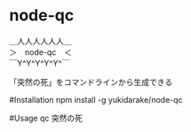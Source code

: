 node-qc
=======
  ＿人人人人人人＿  
  ＞　node-qc　＜  
  ￣Y^Y^Y^Y^Y^￣  

「突然の死」をコマンドラインから生成できる

#Installation
 npm install -g yukidarake/node-qc
 
#Usage
 qc 突然の死
